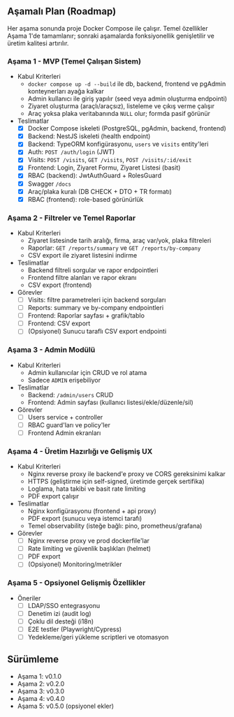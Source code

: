 ## Aşamalı Plan (Roadmap)

Her aşama sonunda proje Docker Compose ile çalışır. Temel özellikler Aşama 1'de tamamlanır; sonraki aşamalarda fonksiyonellik genişletilir ve üretim kalitesi artırılır.

### Aşama 1 - MVP (Temel Çalışan Sistem)
- Kabul Kriterleri
  - `docker compose up -d --build` ile db, backend, frontend ve pgAdmin konteynerları ayağa kalkar
  - Admin kullanıcı ile giriş yapılır (seed veya admin oluşturma endpointi)
  - Ziyaret oluşturma (araçlı/araçsız), listeleme ve çıkış verme çalışır
  - Araç yoksa plaka veritabanında `NULL` olur; formda pasif görünür
- Teslimatlar
  - [x] Docker Compose iskeleti (PostgreSQL, pgAdmin, backend, frontend)
  - [x] Backend: NestJS iskeleti (health endpoint)
  - [x] Backend: TypeORM konfigürasyonu, `users` ve `visits` entity'leri
  - [x] Auth: `POST /auth/login` (JWT)
  - [x] Visits: `POST /visits`, `GET /visits`, `POST /visits/:id/exit`
  - [x] Frontend: Login, Ziyaret Formu, Ziyaret Listesi (basit)
  - [x] RBAC (backend): JwtAuthGuard + RolesGuard
  - [x] Swagger `/docs`
  - [x] Araç/plaka kuralı (DB CHECK + DTO + TR formatı)
  - [x] RBAC (frontend): role-based görünürlük

### Aşama 2 - Filtreler ve Temel Raporlar
- Kabul Kriterleri
  - Ziyaret listesinde tarih aralığı, firma, araç var/yok, plaka filtreleri
  - Raporlar: `GET /reports/summary` ve `GET /reports/by-company`
  - CSV export ile ziyaret listesini indirme
- Teslimatlar
  - Backend filtreli sorgular ve rapor endpointleri
  - Frontend filtre alanları ve rapor ekranı
  - CSV export (frontend)
- Görevler
  - [ ] Visits: filtre parametreleri için backend sorguları
  - [ ] Reports: summary ve by-company endpointleri
  - [ ] Frontend: Raporlar sayfası + grafik/tablo
  - [ ] Frontend: CSV export
  - [ ] (Opsiyonel) Sunucu taraflı CSV export endpointi

### Aşama 3 - Admin Modülü
- Kabul Kriterleri
  - Admin kullanıcılar için CRUD ve rol atama
  - Sadece `ADMIN` erişebiliyor
- Teslimatlar
  - Backend: `/admin/users` CRUD
  - Frontend: Admin sayfası (kullanıcı listesi/ekle/düzenle/sil)
- Görevler
  - [ ] Users service + controller
  - [ ] RBAC guard'ları ve policy'ler
  - [ ] Frontend Admin ekranları

### Aşama 4 - Üretim Hazırlığı ve Gelişmiş UX
- Kabul Kriterleri
  - Nginx reverse proxy ile backend'e proxy ve CORS gereksinimi kalkar
  - HTTPS (geliştirme için self-signed, üretimde gerçek sertifika)
  - Loglama, hata takibi ve basit rate limiting
  - PDF export çalışır
- Teslimatlar
  - Nginx konfigürasyonu (frontend + api proxy)
  - PDF export (sunucu veya istemci tarafı)
  - Temel observability (isteğe bağlı: pino, prometheus/grafana)
- Görevler
  - [ ] Nginx reverse proxy ve prod dockerfile'lar
  - [ ] Rate limiting ve güvenlik başlıkları (helmet)
  - [ ] PDF export
  - [ ] (Opsiyonel) Monitoring/metrikler

### Aşama 5 - Opsiyonel Gelişmiş Özellikler
- Öneriler
  - [ ] LDAP/SSO entegrasyonu
  - [ ] Denetim izi (audit log)
  - [ ] Çoklu dil desteği (i18n)
  - [ ] E2E testler (Playwright/Cypress)
  - [ ] Yedekleme/geri yükleme scriptleri ve otomasyon

## Sürümleme
- Aşama 1: v0.1.0
- Aşama 2: v0.2.0
- Aşama 3: v0.3.0
- Aşama 4: v0.4.0
- Aşama 5: v0.5.0 (opsiyonel ekler)
